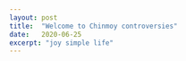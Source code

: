 ```yaml
---
layout: post
title:  "Welcome to Chinmoy controversies"
date:   2020-06-25
excerpt: "joy simple life"
---
```

